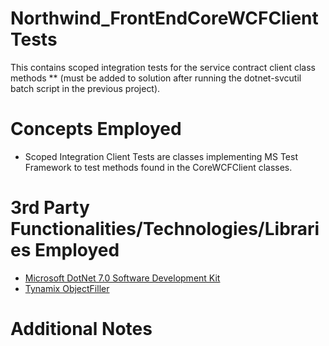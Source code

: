 # Northwind_FrontEndCoreWCFClientTests
This contains scoped integration tests for the service contract client class methods ** (must be added to solution after running the dotnet-svcutil batch script in the previous project).
# Concepts Employed
* Scoped Integration Client Tests are classes implementing MS Test Framework to test methods found in the CoreWCFClient classes.
# 3rd Party Functionalities/Technologies/Libraries Employed
* [Microsoft DotNet 7.0 Software Development Kit](https://learn.microsoft.com/en-us/dotnet/csharp/)
* [Tynamix ObjectFiller](https://objectfiller.net/)
# Additional Notes
